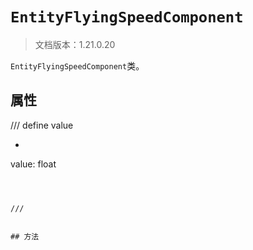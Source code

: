 # `EntityFlyingSpeedComponent`

> 文档版本：1.21.0.20

`EntityFlyingSpeedComponent`类。

## 属性

/// define
value

- ```js
value: float
```



///


## 方法
